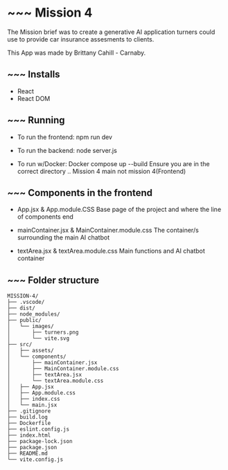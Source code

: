 # ~~~ Mission 4

The Mission brief was to create a generative AI application turners could use to provide car insurance assesments to clients.

This App was made by Brittany Cahill - Carnaby.

## ~~~ Installs

- React
- React DOM

## ~~~ Running

- To run the frontend: npm run dev

- To run the backend: node server.js

- To run w/Docker: Docker compose up --build
Ensure you are in the correct directory .. Mission 4 main not mission 4(Frontend)

## ~~~ Components in the frontend

- App.jsx & App.module.CSS
  Base page of the project and where the line of components end

- mainContainer.jsx & MainContainer.module.css
  The container/s surrounding the main AI chatbot

- textArea.jsx & textArea.module.css
  Main functions and AI chatbot container

## ~~~ Folder structure

```
MISSION-4/
├── .vscode/
├── dist/
├── node_modules/
├── public/
│   └── images/
│       ├── turners.png
│       └── vite.svg
├── src/
│   ├── assets/
│   └── components/
│       ├── mainContainer.jsx
│       ├── MainContainer.module.css
│       ├── textArea.jsx
│       └── textArea.module.css
│   ├── App.jsx
│   ├── App.module.css
│   ├── index.css
│   └── main.jsx
├── .gitignore
├── build.log
├── Dockerfile
├── eslint.config.js
├── index.html
├── package-lock.json
├── package.json
├── README.md
└── vite.config.js
```
